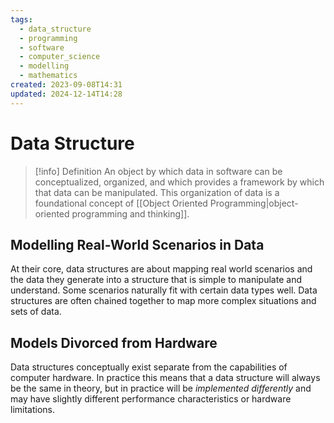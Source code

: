 ```yaml
---
tags:
  - data_structure
  - programming
  - software
  - computer_science
  - modelling
  - mathematics
created: 2023-09-08T14:31
updated: 2024-12-14T14:28
---
```


# Data Structure

> [!info] Definition
> An object by which data in software can be conceptualized, organized, and which provides a framework by which that data can be manipulated.
> This organization of data is a foundational concept of [[Object Oriented Programming|object-oriented programming and thinking]].

## Modelling Real-World Scenarios in Data

At their core, data structures are about mapping real world scenarios and the data they generate into a structure that is simple to manipulate and understand.
Some scenarios naturally fit with certain data types well.
Data structures are often chained together to map more complex situations and sets of data.

## Models Divorced from Hardware

Data structures conceptually exist separate from the capabilities of computer hardware.
In practice this means that a data structure will always be the same in theory, but in practice will be _implemented differently_ and may have slightly different performance characteristics or hardware limitations.
